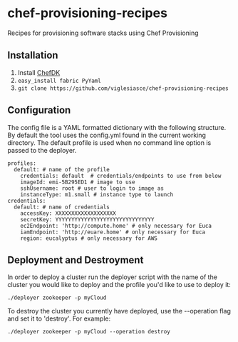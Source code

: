 chef-provisioning-recipes
=========================

Recipes for provisioning software stacks using Chef Provisioning

## Installation
1.  Install [ChefDK](https://downloads.chef.io/chef-dk/)
2.  ```easy_install fabric PyYaml```
3.  ```git clone https://github.com/viglesiasce/chef-provisioning-recipes```

## Configuration
The config file is a YAML formatted dictionary with the following structure.
By default the tool uses the config.yml found in the current working directory.
The default profile is used when no command line option is passed to the deployer.

```
profiles:
  default: # name of the profile
    credentials: default  # credentials/endpoints to use from below
    imageId: emi-5B295ED1 # image to use
    sshUsername: root # user to login to image as
    instanceType: m1.small # instance type to launch
credentials:
  default: # name of credentials
    accessKey: XXXXXXXXXXXXXXXXXXX
    secretKey: YYYYYYYYYYYYYYYYYYYYYYYYYYYYYYY
    ec2Endpoint: 'http://compute.home' # only necessary for Euca
    iamEndpoint: 'http://euare.home' # only necessary for Euca
    region: eucalyptus # only necessary for AWS
```

## Deployment and Destroyment
In order to deploy a cluster run the deployer script with the name of the cluster
you would like to deploy and the profile you'd like to use to deploy it:

```
./deployer zookeeper -p myCloud
```

To destroy the cluster you currently have deployed, use the --operation flag and
set it to 'destroy'. For example:

```
./deployer zookeeper -p myCloud --operation destroy
```
